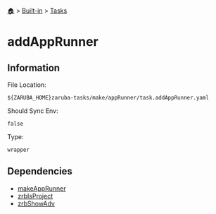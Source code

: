<!--startTocHeader-->
[🏠](../../README.md) > [Built-in](../README.md) > [Tasks](README.md)
# addAppRunner
<!--endTocHeader-->


## Information

File Location:

    ${ZARUBA_HOME}zaruba-tasks/make/appRunner/task.addAppRunner.yaml

Should Sync Env:

    false

Type:

    wrapper


## Dependencies

- [makeAppRunner](make-app-runner.md)
- [zrbIsProject](zrb-is-project.md)
- [zrbShowAdv](zrb-show-adv.md)



<!--startTocSubtopic-->
<!--endTocSubtopic-->